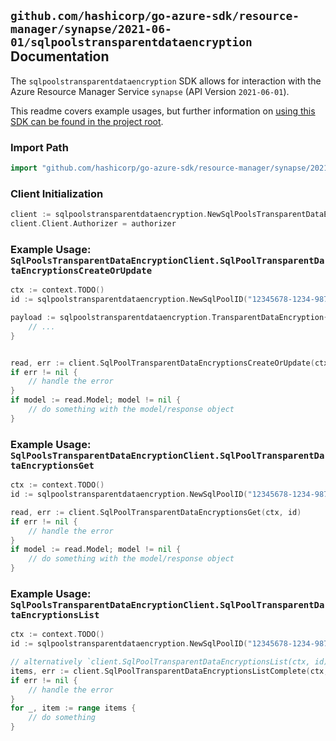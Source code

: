 
## `github.com/hashicorp/go-azure-sdk/resource-manager/synapse/2021-06-01/sqlpoolstransparentdataencryption` Documentation

The `sqlpoolstransparentdataencryption` SDK allows for interaction with the Azure Resource Manager Service `synapse` (API Version `2021-06-01`).

This readme covers example usages, but further information on [using this SDK can be found in the project root](https://github.com/hashicorp/go-azure-sdk/tree/main/docs).

### Import Path

```go
import "github.com/hashicorp/go-azure-sdk/resource-manager/synapse/2021-06-01/sqlpoolstransparentdataencryption"
```


### Client Initialization

```go
client := sqlpoolstransparentdataencryption.NewSqlPoolsTransparentDataEncryptionClientWithBaseURI("https://management.azure.com")
client.Client.Authorizer = authorizer
```


### Example Usage: `SqlPoolsTransparentDataEncryptionClient.SqlPoolTransparentDataEncryptionsCreateOrUpdate`

```go
ctx := context.TODO()
id := sqlpoolstransparentdataencryption.NewSqlPoolID("12345678-1234-9876-4563-123456789012", "example-resource-group", "workspaceValue", "sqlPoolValue")

payload := sqlpoolstransparentdataencryption.TransparentDataEncryption{
	// ...
}


read, err := client.SqlPoolTransparentDataEncryptionsCreateOrUpdate(ctx, id, payload)
if err != nil {
	// handle the error
}
if model := read.Model; model != nil {
	// do something with the model/response object
}
```


### Example Usage: `SqlPoolsTransparentDataEncryptionClient.SqlPoolTransparentDataEncryptionsGet`

```go
ctx := context.TODO()
id := sqlpoolstransparentdataencryption.NewSqlPoolID("12345678-1234-9876-4563-123456789012", "example-resource-group", "workspaceValue", "sqlPoolValue")

read, err := client.SqlPoolTransparentDataEncryptionsGet(ctx, id)
if err != nil {
	// handle the error
}
if model := read.Model; model != nil {
	// do something with the model/response object
}
```


### Example Usage: `SqlPoolsTransparentDataEncryptionClient.SqlPoolTransparentDataEncryptionsList`

```go
ctx := context.TODO()
id := sqlpoolstransparentdataencryption.NewSqlPoolID("12345678-1234-9876-4563-123456789012", "example-resource-group", "workspaceValue", "sqlPoolValue")

// alternatively `client.SqlPoolTransparentDataEncryptionsList(ctx, id)` can be used to do batched pagination
items, err := client.SqlPoolTransparentDataEncryptionsListComplete(ctx, id)
if err != nil {
	// handle the error
}
for _, item := range items {
	// do something
}
```
